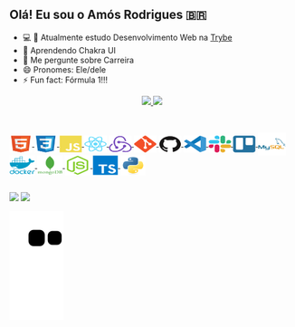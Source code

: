 ## Olá! Eu sou o Amós Rodrigues 🇧🇷
- 💻 🔭 Atualmente estudo Desenvolvimento Web na <a href="https://betrybe.com">Trybe</a></li>
- 🌱 Aprendendo Chakra UI</li>
- 💬 Me pergunte sobre Carreira</li>
- 😄 Pronomes: Ele/dele</li>
- ⚡ Fun fact: Fórmula 1!!!</li>

<div align="center">
  <a href="https://github.com/Amos-Rodrigues-Dev">
  <img height="180em" src="https://github-readme-stats.vercel.app/api?username=Amos-Rodrigues-Dev&show_icons=true&theme=react&include_all_commits=true&count_private=true"/>
  <img height="180em" src="https://github-readme-stats.vercel.app/api/top-langs/?username=Amos-Rodrigues-Dev&layout=compact&langs_count=7&theme=react"/>
</div> 
  
##
 
<div style="display: inline_block"><br>
  <img align="center" alt="Amós-HTML" height="30" width="40" src="https://raw.githubusercontent.com/devicons/devicon/master/icons/html5/html5-original.svg">
  <img align="center" alt="Amós-CSS" height="30" width="40" src="https://raw.githubusercontent.com/devicons/devicon/master/icons/css3/css3-original.svg">
  <img align="center" alt="Amós-Js" height="30" width="40" src="https://raw.githubusercontent.com/devicons/devicon/master/icons/javascript/javascript-plain.svg">
  <img align="center" alt="Amós-React" height="30" width="40" src="https://raw.githubusercontent.com/devicons/devicon/master/icons/react/react-original.svg">
  <img align="center" alt="Amós-Redux" height="30" width="40" src="https://github.com/devicons/devicon/blob/master/icons/redux/redux-original.svg">
  <img align="center" alt="Amós-Git" height="30" width="40" src="https://raw.githubusercontent.com/devicons/devicon/master/icons/git/git-original.svg">
  <img align="center" alt="Amós-GitHub" height="30" width="40" src="https://raw.githubusercontent.com/devicons/devicon/master/icons/github/github-original.svg">
  <img align="center" alt="Amós-VScode" height="30" width="40" src="https://raw.githubusercontent.com/devicons/devicon/master/icons/vscode/vscode-original.svg">
  <img align="center" alt="Amós-Slack" height="30" width="40" src="https://raw.githubusercontent.com/devicons/devicon/master/icons/slack/slack-original.svg">
  <img align="center" alt="Amós-Trello" height="30" width="40" src="https://raw.githubusercontent.com/devicons/devicon/master/icons/trello/trello-plain.svg">
  <img align="center" alt="Amós-MySql" height="40" width="50" src="https://raw.githubusercontent.com/devicons/devicon/master/icons/mysql/mysql-original-wordmark.svg">
  <img align="center" alt="Amós-MySql" height="35" width="45" src="https://github.com/devicons/devicon/blob/master/icons/docker/docker-plain-wordmark.svg">
  <img align="center" alt="Amós-MongoDB" height="35" width="45" src="https://github.com/devicons/devicon/blob/master/icons/mongodb/mongodb-plain-wordmark.svg">
  <img align="center" alt="Amós-NodeJS" height="35" width="45" src="https://github.com/devicons/devicon/blob/master/icons/nodejs/nodejs-original.svg">
  <img align="center" alt="Amós-TypeScript" height="35" width="45" src="https://github.com/devicons/devicon/blob/master/icons/typescript/typescript-original.svg">
  <img align="center" alt="Amós-Python" height="35" width="45" src="https://github.com/devicons/devicon/blob/master/icons/python/python-original.svg">
</div>

##
  
<div> 
  <a href = "mailto:amos.adm.rh@gmail.com"><img src="https://img.shields.io/badge/-Gmail-%23333?style=for-the-badge&logo=gmail&logoColor=white" target="_blank"></a>
  <a href="https://www.linkedin.com/in/amos-rodrigues-dev" target="_blank"><img src="https://img.shields.io/badge/-LinkedIn-%230077B5?style=for-the-badge&logo=linkedin&logoColor=white" target="_blank"></a> 
 
  ![Snake animation](https://github.com/Amos-Rodrigues-Dev/Amos-Rodrigues-Dev/blob/output/github-contribution-grid-snake.svg)
 
</div>

